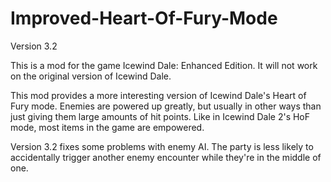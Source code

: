 # Improved-Heart-Of-Fury-Mode
Version 3.2

This is a mod for the game Icewind Dale: Enhanced Edition. It will not work on the original version of Icewind Dale.

This mod provides a more interesting version of Icewind Dale's Heart of Fury mode. Enemies are powered up greatly, but usually in other ways than just giving them large amounts of hit points. Like in Icewind Dale 2's HoF mode, most items in the game are empowered.

Version 3.2 fixes some problems with enemy AI. The party is less likely to accidentally trigger another enemy encounter while they're in the middle of one.
